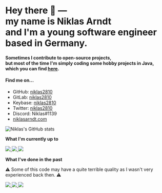 <h1>
  Hey there 👋 ― <br> 
  my name is Niklas Arndt <br> 
  and I'm a young software engineer <br>
  based in Germany.
</h1>

<h4>Sometimes I contribute to open-source projects, <br>
  but most of the time I'm simply coding some hobby projects in Java, <br> 
  which you can find <a href="https://github.com/niklas2810?tab=repositories">here</a>.</h4>

#### Find me on...

- GitHub: [niklas2810](https://github.com/niklas2810)
- GitLab: [niklas2810](https://gitlab.com/niklas2810)
- Keybase: [niklas2810](https://keybase.io/niklas2810)
- Twitter: [niklas2810](https://twitter.com/niklas2810)
- Discord: Niklas#1139
- [niklasarndt.com](https://niklasarndt.com)


![Niklas's GitHub stats](https://github-readme-stats.vercel.app/api?username=niklas2810&show_icons=true&&hide_border=true&hide_rank=true)


**What I'm currently up to**

<a href="https://github.com/niklas2810/fritzbox-java-api">
    <img src="https://github-readme-stats.vercel.app/api/pin/?username=niklas2810&repo=fritzbox-java-api">     
</a>
<a href="https://github.com/niklas2810/my-discord-butler">
    <img src="https://github-readme-stats.vercel.app/api/pin/?username=niklas2810&repo=my-discord-butler">     
</a>
<a href="https://github.com/niklas2810/sandbox">
    <img src="https://github-readme-stats.vercel.app/api/pin/?username=niklas2810&repo=sandbox">     
</a>


**What I've done in the past**

:warning: Some of this code may have a quite terrible quality as I wasn't very experienced back then. :warning:

<a href="https://github.com/niklas2810/Presentation">
    <img src="https://github-readme-stats.vercel.app/api/pin/?username=niklas2810&repo=Presentation">     
</a>
<a href="https://github.com/niklas2810/abbreviation">
    <img src="https://github-readme-stats.vercel.app/api/pin/?username=niklas2810&repo=abbreviation">     
</a>
<a href="https://github.com/niklas2810/custom-rich-presence">
    <img src="https://github-readme-stats.vercel.app/api/pin/?username=niklas2810&repo=custom-rich-presence">     
</a>
